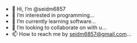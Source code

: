 - 👋 Hi, I’m @seidm6857
- 👀 I’m interested in programming...
- 🌱 I’m currently learning software...
- 💞️ I’m looking to collaborate on with u...
- 📫 How to reach me by seidm6857@gmail.com...

<!---
seidm6857/seidm6857 is a ✨ special ✨ repository because its `README.md` (this file) appears on your GitHub profile.
You can click the Preview link to take a look at your changes.
--->
